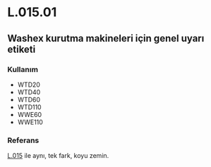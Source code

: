# L.015.01

## Washex kurutma makineleri için genel uyarı etiketi

### Kullanım

* WTD20
* WTD40
* WTD60
* WTD110
* WWE60
* WWE110

### Referans

[L.015](./L.015.md) ile aynı, tek fark, koyu zemin.
